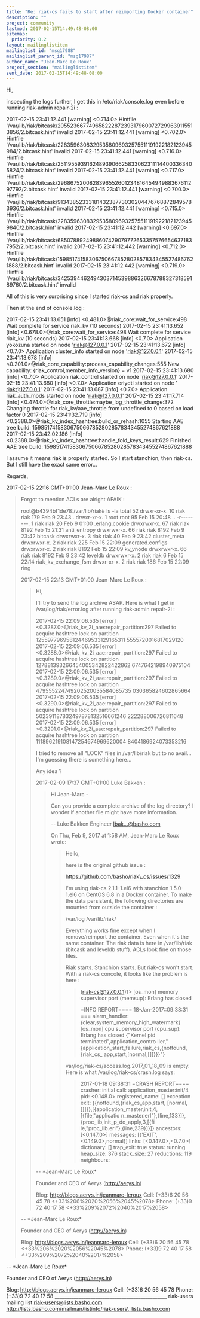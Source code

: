 ```yaml
---
title: "Re: riak-cs fails to start after reimporting Docker container"
description: ""
project: community
lastmod: 2017-02-15T14:49:48-08:00
sitemap:
  priority: 0.2
layout: mailinglistitem
mailinglist_id: "msg17988"
mailinglist_parent_id: "msg17987"
author_name: "Jean-Marc Le Roux"
project_section: "mailinglistitem"
sent_date: 2017-02-15T14:49:48-08:00
---
```



Hi,

inspecting the logs further, I get this in /etc/riak/console.log even
before running riak-admin repair-2i :

2017-02-15 23:41:12.441 [warning] <0.714.0> Hintfile
'/var/lib/riak/bitcask/205523667749658222872393179600727299639115513856/2.bitcask.hint'
invalid
2017-02-15 23:41:12.441 [warning] <0.702.0> Hintfile
'/var/lib/riak/bitcask/22835963083295358096932575511191922182123945984/2.bitcask.hint'
invalid
2017-02-15 23:41:12.441 [warning] <0.716.0> Hintfile
'/var/lib/riak/bitcask/251195593916248939066258330623111144003363405824/2.bitcask.hint'
invalid
2017-02-15 23:41:12.441 [warning] <0.717.0> Hintfile
'/var/lib/riak/bitcask/296867520082839655260123481645494988367611297792/2.bitcask.hint'
invalid
2017-02-15 23:41:12.441 [warning] <0.700.0> Hintfile
'/var/lib/riak/bitcask/91343852333181432387730302044767688728495783936/2.bitcask.hint'
invalid
2017-02-15 23:41:12.441 [warning] <0.715.0> Hintfile
'/var/lib/riak/bitcask/228359630832953580969325755111919221821239459840/2.bitcask.hint'
invalid
2017-02-15 23:41:12.442 [warning] <0.697.0> Hintfile
'/var/lib/riak/bitcask/68507889249886074290797726533575766546371837952/2.bitcask.hint'
invalid
2017-02-15 23:41:12.442 [warning] <0.712.0> Hintfile
'/var/lib/riak/bitcask/159851741583067506678528028578343455274867621888/2.bitcask.hint'
invalid
2017-02-15 23:41:12.442 [warning] <0.719.0> Hintfile
'/var/lib/riak/bitcask/342539446249430371453988632667878832731859189760/2.bitcask.hint'
invalid

All of this is very surprising since I started riak-cs and riak properly.

Then at the end of console.log :

2017-02-15 23:41:13.651 [info] <0.481.0>@riak\_core:wait\_for\_service:498
Wait complete for service riak\_kv (10 seconds)
2017-02-15 23:41:13.652 [info] <0.678.0>@riak\_core:wait\_for\_service:498
Wait complete for service riak\_kv (10 seconds)
2017-02-15 23:41:13.668 [info] <0.7.0> Application yokozuna started on node
'riak@127.0.0.1'
2017-02-15 23:41:13.672 [info] <0.7.0> Application cluster\_info started on
node 'riak@127.0.0.1'
2017-02-15 23:41:13.678 [info]
<0.201.0>@riak\_core\_capability:process\_capability\_changes:555 New
capability: {riak\_control,member\_info\_version} = v1
2017-02-15 23:41:13.680 [info] <0.7.0> Application riak\_control started on
node 'riak@127.0.0.1'
2017-02-15 23:41:13.680 [info] <0.7.0> Application erlydtl started on node '
riak@127.0.0.1'
2017-02-15 23:41:13.687 [info] <0.7.0> Application riak\_auth\_mods started
on node 'riak@127.0.0.1'
2017-02-15 23:41:17.714 [info]
<0.474.0>@riak\_core\_throttle:maybe\_log\_throttle\_change:372 Changing
throttle for riak\_kv/aae\_throttle from undefined to 0 based on load factor 0
2017-02-15 23:41:32.719 [info]
<0.2388.0>@riak\_kv\_index\_hashtree:build\_or\_rehash:1055 Starting AAE tree
build: 159851741583067506678528028578343455274867621888
2017-02-15 23:42:02.186 [info]
<0.2388.0>@riak\_kv\_index\_hashtree:handle\_fold\_keys\_result:629 Finished AAE
tree build: 159851741583067506678528028578343455274867621888

I assume it means riak is properly started.
So I start stanchion, then riak-cs. But I still have the exact same error...

Regards,

2017-02-15 22:16 GMT+01:00 Jean-Marc Le Roux :

> Forgot to mention ACLs are alright AFAIK :
>
> root@b4394bf1de78:/var/lib/riak# ls -la
> total 52
> drwxr-xr-x. 10 riak riak 179 Feb 9 23:43 .
> drwxr-xr-x. 1 root root 95 Feb 15 20:48 ..
> -r--------. 1 riak riak 20 Feb 9 01:00 .erlang.cookie
> drwxrwxr-x. 67 riak riak 8192 Feb 15 21:31 anti\_entropy
> drwxrwxr-x. 66 riak riak 8192 Feb 9 23:42 bitcask
> drwxrwxr-x. 3 riak riak 40 Feb 9 23:42 cluster\_meta
> drwxrwxr-x. 2 riak riak 225 Feb 15 22:09 generated.configs
> drwxrwxr-x. 2 riak riak 8192 Feb 15 22:09 kv\_vnode
> drwxrwxr-x. 66 riak riak 8192 Feb 9 23:42 leveldb
> drwxrwxr-x. 2 riak riak 6 Feb 15 22:14 riak\_kv\_exchange\_fsm
> drwxr-xr-x. 2 riak riak 186 Feb 15 22:09 ring
>
> 2017-02-15 22:13 GMT+01:00 Jean-Marc Le Roux :
>
>> Hi,
>>
>> I'll try to send the log archive ASAP.
>> Here is what I get in /var/log/riak/error.log after running riak-admin
>> repair-2i :
>>
>> 2017-02-15 22:09:06.535 [error] 
>> <0.3287.0>@riak\_kv\_2i\_aae:repair\_partition:297
>> Failed to acquire hashtree lock on partition 125597796958124469533129165311
>> 5555720016817029120
>> 2017-02-15 22:09:06.535 [error] 
>> <0.3288.0>@riak\_kv\_2i\_aae:repair\_partition:297
>> Failed to acquire hashtree lock on partition 127881393266454005342822422862
>> 6747642198940975104
>> 2017-02-15 22:09:06.535 [error] 
>> <0.3289.0>@riak\_kv\_2i\_aae:repair\_partition:297
>> Failed to acquire hashtree lock on partition 479555224749202520035584085735
>> 030365824602865664
>> 2017-02-15 22:09:06.535 [error] 
>> <0.3290.0>@riak\_kv\_2i\_aae:repair\_partition:297
>> Failed to acquire hashtree lock on partition 502391187832497878132516661246
>> 222288006726811648
>> 2017-02-15 22:09:06.535 [error] 
>> <0.3291.0>@riak\_kv\_2i\_aae:repair\_partition:297
>> Failed to acquire hashtree lock on partition 111896219108147254674969620004
>> 8404186924073353216
>>
>> I tried to remove all "LOCK" files in /var/lib/riak but to no avail...
>> I'm guessing there is something here...
>>
>> Any idea ?
>>
>> 2017-02-09 17:37 GMT+01:00 Luke Bakken :
>>
>>> Hi Jean-Marc -
>>>
>>> Can you provide a complete archive of the log directory? I wonder if
>>> another file might have more information.
>>>
>>> --
>>> Luke Bakken
>>> Engineer
>>> lbak...@basho.com
>>>
>>> On Thu, Feb 9, 2017 at 1:58 AM, Jean-Marc Le Roux
>>>  wrote:
>>> >
>>> > Hello,
>>> >
>>> > here is the original github issue :
>>> >
>>> > https://github.com/basho/riak\_cs/issues/1329
>>> >
>>> > I'm using riak-cs 2.1.1-1.el6 with stanchion 1.5.0-1.el6 on CentOS 6.8
>>> in a Docker container.
>>> > To make the data persistent, the following directories are mounted
>>> from outside the container :
>>> >
>>> > /var/log
>>> > /var/lib/riak/
>>> >
>>> > Everything works fine except when I remove/reimport the container.
>>> > Even when it's the same container.
>>> > The riak data is here in /var/lib/riak (bitcask and leveldb stuff).
>>> ACLs look fine on those files.
>>> >
>>> > Riak starts. Stanchion starts. But riak-cs won't start.
>>> > With a riak-cs concole, it looks like the problem is here :
>>> >>
>>> >> (riak-cs@127.0.0.1)1> [os\_mon] memory supervisor port (memsup):
>>> Erlang has closed
>>> >>
>>> >> =INFO REPORT==== 18-Jan-2017::09:38:31 ===
>>> >> alarm\_handler: {clear,system\_memory\_high\_watermark}
>>> >> [os\_mon] cpu supervisor port (cpu\_sup): Erlang has closed
>>> >> {"Kernel pid terminated",application\_contro
>>> ller,"{application\_start\_failure,riak\_cs,{notfound,{riak\_cs\_
>>> app,start,[normal,[]]}}}"}
>>> >
>>> > var/log/riak-cs/access.log.2017\_01\_18\_09 is empty.
>>> > Here is what /var/log/riak-cs/crash.log says:
>>> >>
>>> >> 2017-01-18 09:38:31 =CRASH REPORT====
>>> >> crasher:
>>> >> initial call: application\_master:init/4
>>> >> pid: <0.148.0>
>>> >> registered\_name: []
>>> >> exception exit: {{notfound,{riak\_cs\_app,start,
>>> [normal,[]]}},[{application\_master,init,4,[{file,"applicatio
>>> n\_master.erl"},{line,133}]},{proc\_lib,init\_p\_do\_apply,3,[{fi
>>> le,"proc\_lib.erl"},{line,239}]}]}
>>> >> ancestors: [<0.147.0>]
>>> >> messages: [{'EXIT',<0.149.0>,normal}]
>>> >> links: [<0.147.0>,<0.7.0>]
>>> >> dictionary: []
>>> >> trap\_exit: true
>>> >> status: running
>>> >> heap\_size: 376
>>> >> stack\_size: 27
>>> >> reductions: 119
>>> >> neighbours:
>>>
>>
>>
>>
>> --
>> \*Jean-Marc Le Roux\*
>>
>>
>> Founder and CEO of Aerys (http://aerys.in)
>>
>> Blog: http://blogs.aerys.in/jeanmarc-leroux
>> Cell: (+33)6 20 56 45 78 <+33%206%2020%2056%2045%2078>
>> Phone: (+33)9 72 40 17 58 <+33%209%2072%2040%2017%2058>
>>
>
>
>
> --
> \*Jean-Marc Le Roux\*
>
>
> Founder and CEO of Aerys (http://aerys.in)
>
> Blog: http://blogs.aerys.in/jeanmarc-leroux
> Cell: (+33)6 20 56 45 78 <+33%206%2020%2056%2045%2078>
> Phone: (+33)9 72 40 17 58 <+33%209%2072%2040%2017%2058>
>



-- 
\*Jean-Marc Le Roux\*


Founder and CEO of Aerys (http://aerys.in)

Blog: http://blogs.aerys.in/jeanmarc-leroux
Cell: (+33)6 20 56 45 78
Phone: (+33)9 72 40 17 58
\_\_\_\_\_\_\_\_\_\_\_\_\_\_\_\_\_\_\_\_\_\_\_\_\_\_\_\_\_\_\_\_\_\_\_\_\_\_\_\_\_\_\_\_\_\_\_
riak-users mailing list
riak-users@lists.basho.com
http://lists.basho.com/mailman/listinfo/riak-users\_lists.basho.com

